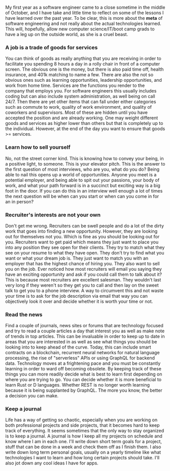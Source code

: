 My first year as a software engineer came to a close sometime in the middle of October, and I have take and little time to reflect on
some of the lessons I have learned over the past year. To be clear, this is more about the __meta__ of software engineering and not really
about the actual technologies learned. This will, hopefully, allow new computer science/IT/boot camp grads to have a leg up on the outside
world, as she is a cruel beast.
### A job is a trade of goods for services
You can think of goods as really anything that you are receiving in order to facilitate you spending 8 hours a day in a rolly chair in front
of a computer screen. The obvious one is the money, but there is also paid time off, health insurance, and 401k matching to name a few. There
are also the not so obvious ones such as learning opportunities, leadership opportunities, and work from home time. Services are the functions you render to the company that employs you. For software engineers this usually includes coding but can also include system administration, as well being on call 24/7. Then there are yet other items that can fall under either categories such as commute to work, quality of work environment, and quality of coworkers and supervisors. Most of these are hidden until you have accepted the position and are already working. One may weight different goods and services as higher lower than others but that is completely up to the individual. However, at the end of the day you want to ensure that goods >= services.
### Learn how to sell yourself
No, not the street corner kind. This is knowing how to convey your being, in a positive light, to someone. This is your elevator pitch. This is the answer to the first question of most interviews, who are you, what do you do? Being able to nail this opens up a world of opportunities. Anyone you meet is a potential employer, and being able to spit out your passions, your body of work, and what your path forward is in a succinct but exciting way is a big foot in the door. If you can do this in an interview well enough a lot of times the next question will be when can you start or when can you come in for an in person?
### Recruiter's interests are not your own
Don't get me wrong. Recruiters can be swell people and do a lot of the dirty work that goes into finding a new opportunity. However, they are looking out for themselves not you. Which is fine as you should be looking out for you. Recruiters want to get paid which means they just want to place you into any position they see open for their clients. They try to match what they see on your resume to what they have open. They don't try to find what you want or what your dream job is. They just want to match you with an employer that has the highest chance of hiring you. They also want to sell you on the job. Ever noticed how most recruiters will email you saying they have an exciting opportunity and ask if you could call them to talk about it? This is because most recruiters are excellent salesman. They wouldn't last very long if they weren't so they get you to call and then lay on the sweet talk to get you to a phone interview. A way to circumvent this and not waste your time is to ask for the job description via email that way you can objectively look it over and decide whether it is worth your time or not.
### Read the news
Find a couple of journals, news sites or forums that are technology focused and try to read a couple articles a day that interest you as well as make note of trends in top articles. This can be invaluable in order to keep up to date in areas that you are interested in as well as see what things you should be looking into to keep ahead of the curve. Today, this can include smart contracts on a blockchain, recurrent neural networks for natural language processing, the rise of "serverless" APIs or using GraphQL for backend data. Technology moves at a frightening pace and you must be constantly learning in order to ward off becoming obsolete. By keeping track of these things you can more readily decide what is best to learn first depending on where you are trying to go. You can decide whether it is more beneficial to learn Rust or D languages. Whether REST is no longer worth learning because it is being supplanted by GraphQL. The more you know, the better a decision you can make.
### Keep a journal
Life has a way of getting so chaotic, especially when you are working on both professional projects and side projects, that it becomes hard to keep track of everything. It seems sometimes that the only way to stay organized is to keep a journal. A journal is how I keep all my projects on schedule and know where I am in each one. I'll write down short term goals for a project, stuff that can be done in a week and check them off as I finish them. I also write down long term personal goals, usually on a yearly timeline like what technologies I want to learn and how long certain projects should take. I'll also jot down any cool ideas I have for apps.
